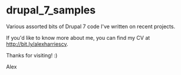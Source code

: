 # drupal_7_samples
Various assorted bits of Drupal 7 code I've written on recent projects.

If you'd like to know more about me, you can find my CV at http://bit.ly/alexharriescv.

Thanks for visiting! :)

Alex
